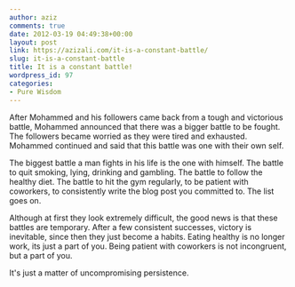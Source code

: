 ```yaml
---
author: aziz
comments: true
date: 2012-03-19 04:49:38+00:00
layout: post
link: https://azizali.com/it-is-a-constant-battle/
slug: it-is-a-constant-battle
title: It is a constant battle!
wordpress_id: 97
categories:
- Pure Wisdom
---
```


After Mohammed and his followers came back from a tough and victorious battle, Mohammed announced that there was a bigger battle to be fought. The followers became worried as they were tired and exhausted. Mohammed continued and said that this battle was one with their own self.

The biggest battle a man fights in his life is the one with himself.
The battle to quit smoking, lying, drinking and gambling. The battle to follow the healthy diet. The battle to hit the gym regularly, to be patient with coworkers, to consistently write the blog post you committed to. The list goes on.

Although at first they look extremely difficult, the good news is that these battles are temporary. After a few consistent successes, victory is inevitable, since then they just become a habits. Eating healthy is no longer work, its just a part of you. Being patient with coworkers is not incongruent, but a part of you.

It's just a matter of uncompromising persistence.
